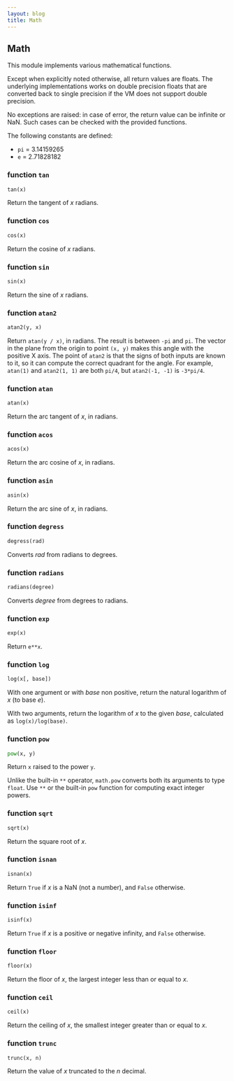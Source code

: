 ```yaml
---
layout: blog
title: Math
---
```

## Math

This module implements various mathematical functions.

Except when explicitly noted otherwise, all return values are floats. The underlying implementations works on double precision floats that are converted back to single precision if the VM does not support double precision.

No exceptions are raised: in case of error, the return value can be infinite or NaN. Such cases can be checked with the provided functions.

The following constants are defined:

* `pi` = 3.14159265
* `e`  = 2.71828182


### function `tan`
```python
tan(x)
```

Return the tangent of *x* radians.

### function `cos`
```python
cos(x)
```

Return the cosine of *x* radians.

### function `sin`
```python
sin(x)
```

Return the sine of *x* radians.

### function `atan2`
```python
atan2(y, x)
```

Return ``atan(y / x)``, in radians. The result is between ``-pi`` and ``pi``.
The vector in the plane from the origin to point ``(x, y)`` makes this angle
with the positive X axis. The point of `atan2` is that the signs of both
inputs are known to it, so it can compute the correct quadrant for the angle.
For example, ``atan(1)`` and ``atan2(1, 1)`` are both ``pi/4``, but ``atan2(-1,
-1)`` is ``-3*pi/4``.

### function `atan`
```python
atan(x)
```

Return the arc tangent of *x*, in radians.

### function `acos`
```python
acos(x)
```

Return the arc cosine of *x*, in radians.

### function `asin`
```python
asin(x)
```

Return the arc sine of *x*, in radians.

### function `degress`
```python
degress(rad)
```

Converts *rad* from radians to degrees.

### function `radians`
```python
radians(degree)
```

Converts *degree* from degrees to radians.

### function `exp`
```python
exp(x)
```

Return ``e**x``.

### function `log`
```python
log(x[, base])
```

With one argument or with *base* non positive, return the natural logarithm of *x* (to base *e*).

With two arguments, return the logarithm of *x* to the given *base*,
calculated as ``log(x)/log(base)``.

### function `pow`
```python
pow(x, y)
```

Return ``x`` raised to the power ``y``.

Unlike the built-in ``**`` operator, `math.pow` converts both
its arguments to type `float`.  Use ``**`` or the built-in
`pow` function for computing exact integer powers.

### function `sqrt`
```python
sqrt(x)
```

Return the square root of *x*.

### function `isnan`
```python
isnan(x)
```

Return ``True`` if *x* is a NaN (not a number), and ``False`` otherwise.

### function `isinf`
```python
isinf(x)
```

Return ``True`` if *x* is a positive or negative infinity, and
``False`` otherwise.

### function `floor`
```python
floor(x)
```

Return the floor of *x*, the largest integer less than or equal to *x*.

### function `ceil`
```python
ceil(x)
```

Return the ceiling of *x*, the smallest integer greater than or equal to *x*.

### function `trunc`
```python
trunc(x, n)
```

Return the value of *x* truncated to the *n* decimal.